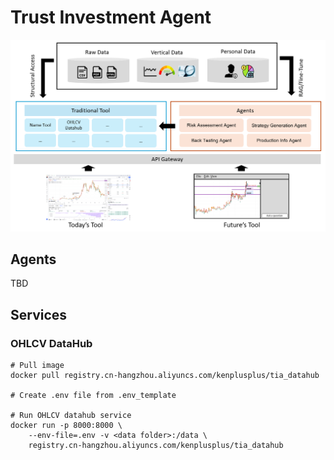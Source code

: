 # Trust Investment Agent

![](./docs/overview.png)

## Agents

TBD

## Services

### OHLCV DataHub

```shell
# Pull image
docker pull registry.cn-hangzhou.aliyuncs.com/kenplusplus/tia_datahub

# Create .env file from .env_template

# Run OHLCV datahub service
docker run -p 8000:8000 \
    --env-file=.env -v <data folder>:/data \
    registry.cn-hangzhou.aliyuncs.com/kenplusplus/tia_datahub
```